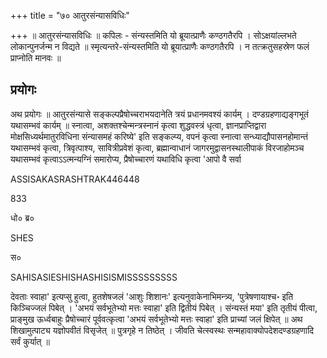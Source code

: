 +++
title = "७० आतुरसंन्यासविधिः"

+++
॥ आतुरसंन्यासविधिः ॥ कपिलः - संन्यस्तमिति यो ब्रूयात्प्राणैः कण्ठगतैरपि । सोऽक्षयांल्लभते लोकान्पुनर्जन्म न विद्यते ॥ स्मृत्यन्तरे-संन्यस्तमिति यो ब्रूयात्प्राणैः कण्ठगतैरपि । न तत्क्रतुसहस्रेण फलं प्राप्नोति मानवः ॥

## प्रयोगः

अथ प्रयोगः ॥ आतुरसंन्यासे सङ्कल्पप्रैषोच्चराभयदानेति त्रयं प्रधानमवश्यं कार्यम् । दण्डग्रहणाद्यङ्गभूतं यथासम्भवं कार्यम् ॥ स्नात्वा, अशक्तश्चेन्मन्त्रस्नानं कृत्वा शुद्धवस्त्रं धृत्वा, ज्ञानप्राप्तिद्वारा मोक्षसिध्यर्थमातुरविधिना संन्यासमहं करिष्ये' इति सङ्कल्प्य, वपनं कृत्वा स्नात्वा सन्ध्याद्यौपासनहोमान्तं यथासम्भवं कृत्वा, त्रिवृत्पाश्य, सावित्रीप्रवेशं कृत्वा, ब्रह्मान्वाधानं जागरमुद्वासनस्थालीपाकं विरजाहोमञ्च यथासम्भवं कृत्वाऽऽत्मन्यग्निं समारोप्य, प्रैषोच्चारणं यथाविधि कृत्वा 'आपो वै सर्वा

ASSISAKASRASHTRAK446448

833

धो० ब्र०

SHES

स०

SAHISASIESHISHASHISISMISSSSSSSSS

देवताः स्वाहा' इत्यप्सु हुत्वा, हुतशेषजलं 'आशुः शिशानः' इत्यनुवाकेनाभिमन्त्र्य, 'पुत्रेषणायाश्च॰ इति किञ्चिज्जलं पिबेत् । 'अभयं सर्वभूतेभ्यो मत्तः स्वाहा' इति द्वितीयं पिबेत् । संन्यस्तं मया' इति तृतीयं पीत्वा, प्राङ्मुख ऊर्ध्वबाहुः प्रैषोच्चारं पूर्ववत्कृत्वा 'अभयं सर्वभूतेभ्यो मत्तः स्वाहा' इति प्राच्यां जलं क्षिपेत् ॥ अथ शिखामुत्पाट्य यज्ञोपवीतं विसृजेत् ॥ पुत्रगृहे न तिष्ठेत् । जीवति चेत्स्वस्थः सन्महावाक्योपदेशदण्डग्रहणादि सर्वं कुर्यात् ॥